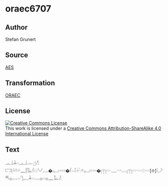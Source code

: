 # oraec6707

## Author

Stefan Grunert

## Source

[AES](https://github.com/simondschweitzer/aes)

## Transformation

[ORAEC](https://oraec.github.io/)

## License

<a rel="license" href="http://creativecommons.org/licenses/by-sa/4.0/"><img alt="Creative Commons License" style="border-width:0" src="https://i.creativecommons.org/l/by-sa/4.0/88x31.png" /></a><br />This work is licensed under a <a rel="license" href="http://creativecommons.org/licenses/by-sa/4.0/">Creative Commons Attribution-ShareAlike 4.0 International License</a>

## Text

𓊵𓏙𓇓𓏏𓊵𓏙𓁹𓊨𓀭<br>
𓉐𓊤𓏐𓏊𓏖𓈖𓋴𓅓𓆳𓇳𓄋𓐙�𓂠𓏌𓏌𓏌�𓆳𓏏𓌐𓍯𓎼𓂠𓏌𓏌𓏌�𓉲𓎟𓊃𓎡𓂋𓉲𓎟𓎟𓇳𓎟[⯑]𓇋𓌳𓄪𓐍𓂋𓏏𓊹𓉻𓇓𓏏𓂋𓐍𓏏𓐍𓈖𓅓𓁐<br>
